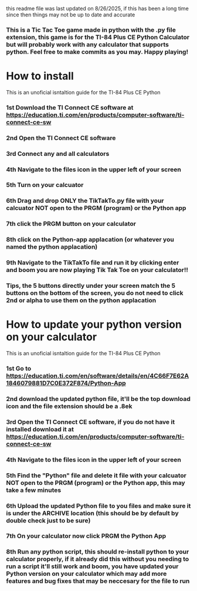this readme file was last updated on 8/26/2025, if this has been a long time since then things may not be up to date and accurate
### This is a Tic Tac Toe game made in python with the .py file extension, this game is for the TI-84 Plus CE Python Calculator but will probably work with any calculator that supports python. Feel free to make commits as you may. Happy playing!

# How to install

This is an unoficial isntaltion guide for the TI-84 Plus CE Python
### 1st Download the TI Connect CE software at https://education.ti.com/en/products/computer-software/ti-connect-ce-sw
### 2nd Open the TI Connect CE software
### 3rd Connect any and all calculators
### 4th Navigate to the files icon in the upper left of your screen
### 5th Turn on your calcuator
### 6th Drag and drop ONLY the TikTakTo.py file with your calcuator NOT open to the PRGM (program) or the Python app
### 7th click the PRGM button on your calculator
### 8th click on the Python-app applacation (or whatever you named the python applacation)
### 9th Navigate to the TikTakTo file and run it by clicking enter and boom you are now playing Tik Tak Toe on your calculator!!
### Tips, the 5 buttons directly under your screen match the 5 buttons on the bottom of the screen, you do not need to click 2nd or alpha to use them on the python applacation

# How to update your python version on your calculator

This is an unoficial isntaltion guide for the TI-84 Plus CE Python
### 1st Go to https://education.ti.com/en/software/details/en/4C66F7E62A1846079881D7C0E372F874/Python-App
### 2nd download the updated python file, it'll be the top download icon and the file extension should be a .8ek
### 3rd Open the TI Connect CE software, if you do not have it installed download it at https://education.ti.com/en/products/computer-software/ti-connect-ce-sw
### 4th Navigate to the files icon in the upper left of your screen
### 5th Find the "Python" file and delete it file with your calcuator NOT open to the PRGM (program) or the Python app, **this may take a few minutes**
### 6th Upload the updated Python file to you files and make sure it is under the ARCHIVE location (this should be by default by double check just to be sure)
### 7th On your calculator now click PRGM the Python App
### 8th Run any python script, this should re-install python to your calculator properly, if it already did this without you needing to run a script it'll still work and boom, you have updated your Python version on your calculator which may add more features and bug fixes that may be neccesary for the file to run


